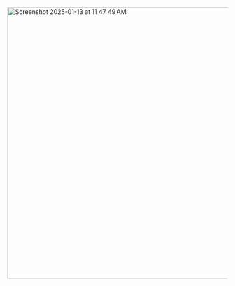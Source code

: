 <img width="621" alt="Screenshot 2025-01-13 at 11 47 49 AM" src="https://github.com/user-attachments/assets/39f39e1f-32b0-4c81-94fb-d1cff9b57c08" />
